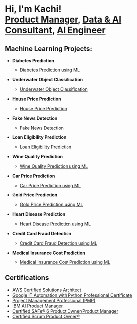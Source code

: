 <h1>Hi, I'm Kachi! <br/><a href="https://www.linkedin.com/in/onyekachi-iloghalu">Product Manager</a>, <a href="https://www.linkedin.com/in/onyekachi-iloghalu">Data & AI Consultant</a>, <a href="https://www.linkedin.com/in/onyekachi-iloghalu">AI Engineer</a></h1>

<h2> Machine Learning Projects:</h2>

- <b>Diabetes Prediction</b>
  - [Diabetes Prediction using ML](https://github.com/Kachi-bliztech/Machine-Learning-Projects/tree/main)

- <b>Underwater Object Classification</b>
  - [Underwater Object Classification](https://github.com/Kachi-bliztech/RockVsMine_Prediction)
  
- <b>House Price Prediction</b>
  - [House Price Prediction](https://github.com/Kachi-bliztech/HousePricePrediction-/tree/main)
 
- <b>Fake News Detection</b>
  - [Fake News Detection](https://github.com/Kachi-bliztech/FakeNewsPrediction/tree/main)

- <b>Loan Eligibility Prediction</b>
  - [Loan Eligibility Prediction](https://github.com/Kachi-bliztech/LoanStatusPrediction)
 
- <b>Wine Quality Prediction</b>
  - [Wine Quality Prediction using ML](https://github.com/Kachi-bliztech/WineQualityPrediction)
 
- <b>Car Price Prediction</b>
  - [Car Price Prediction using ML](https://github.com/Kachi-bliztech/CarPricePrediction)
 
- <b>Gold Price Prediction</b>
  - [Gold Price Prediction using ML](https://github.com/Kachi-bliztech/GoldPricePrediction/tree/main)

- <b>Heart Disease Prediction</b>
  - [Heart Disease Prediction using ML](https://github.com/Kachi-bliztech/HearthDiseasePrediction)
 

- <b>Credit Card Fraud Detection </b>
  - [Credit Card Fraud Detection using ML](https://github.com/Kachi-bliztech/CreditCardFraudDetection-)

- <b>Medical Insurance Cost Prediction </b>
  - [Medical Insurance Cost Prediction using ML](https://github.com/Kachi-bliztech/MedicalInsuranceCostPrediction/blob/main/README.md)
    
<h2> Certifications</h2>
  
- [AWS Certified Solutions Architect](https://www.credly.com/badges/d4a1b2d3-cd38-48ab-817f-f46c6069e6c8)
- [Google IT Automation with Python Professional Certificate](https://www.credly.com/badges/e4f05300-8f03-4c68-993c-e331f540d2e6/linked_in_profile)
- [Project Management Professional (PMP)](https://www.credly.com/badges/d7fe6891-4fe1-446e-a5a2-ff7838c7628e)
- [IBM AI Product Manager](https://www.coursera.org/account/accomplishments/professional-cert/3FOJS22VV3RT)
- [Certified SAFe® 6 Product Owner/Product Manager](https://www.credly.com/earner/earned/share/68a7bac6-e826-4a32-8988-b3092976ba8a)
- [Certified Scrum Product Owner®](https://bcert.me/bc/html/show-badge.html?b=vfafytop)
